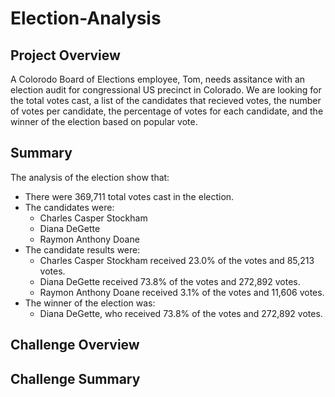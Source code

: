 # Election-Analysis

## Project Overview
A Colorodo Board of Elections employee, Tom, needs assitance with an election audit for congressional US precinct in Colorado. We are looking for the total votes cast, a list of the candidates that recieved votes, the number of votes per candidate,  the percentage of votes for each candidate, and the winner of the election based on popular vote.

## Summary 
The analysis of the election show that:
* There were 369,711 total votes cast in the election. 
* The candidates were:
    - Charles Casper Stockham
    - Diana DeGette
    - Raymon Anthony Doane
* The candidate results were:
    - Charles Casper Stockham received 23.0% of the votes and 85,213 votes.
    - Diana DeGette received 73.8% of the votes and 272,892 votes.
    - Raymon Anthony Doane received 3.1% of the votes and 11,606 votes.
* The winner of the election was:
    - Diana DeGette, who received 73.8% of the votes and 272,892 votes.

## Challenge Overview

## Challenge Summary

